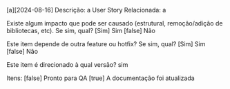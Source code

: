 
[a][2024-08-16]
Descrição: a
User Story Relacionada: a

Existe algum impacto que pode ser causado (estrutural, remoção/adição de bibliotecas, etc). Se sim, qual?
[Sim] Sim [false] Não

Este item depende de outra feature ou hotfix? Se sim, qual?
[Sim] Sim [false] Não

Este item é direcionado à qual versão?
sim

Itens:
[false] Pronto para QA
[true] A documentação foi atualizada
